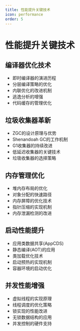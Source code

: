 ```yaml
---
title: 性能提升关键技术
icon: performance
order: 5
---
```


# 性能提升关键技术

## 编译器优化技术

- 即时编译器的演进历程
- 分层编译策略的优化
- 内联优化的改进机制
- 逃逸分析的增强
- 代码缓存的管理优化

## 垃圾收集器革新

- ZGC的设计原理与优势
- Shenandoah GC的工作机制
- G1收集器的持续改进
- 低延迟收集器的关键技术
- 垃圾收集器的选择策略

## 内存管理优化

- 堆内存布局的优化
- 对象分配的快速路径
- 内存屏障的优化技术
- 指针压缩的实现机制
- 内存泄漏检测的改进

## 启动性能提升

- 应用类数据共享(AppCDS)
- 静态编译(AOT)的应用
- 类加载优化技术
- 启动预热的实现机制
- 容器环境的启动优化

## 并发性能增强

- 虚拟线程的实现原理
- 线程调度的优化策略
- 锁实现的性能改进
- 无锁数据结构的应用
- 并发控制的硬件支持

